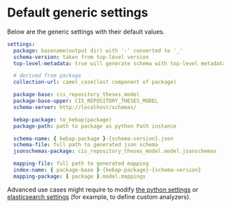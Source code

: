 # Default generic settings

Below are the generic settings with their default values.

```yaml
settings:
  package: basename(output dir) with '-' converted to '_'
  schema-version: taken from top-level version
  top-level-metadata: true will generate schema with top-level metadata section

  # derived from package
  collection-url: camel_case(last component of package)

  package-base: cis_repository_theses_model
  package-base-upper: CIS_REPOSITORY_THESES_MODEL
  schema-server: http://localhost/schemas/

  kebap-package: to_kebap(package)
  package-path: path to package as python Path instance

  schema-name: { kebap-package }-{schema-version}.json
  schema-file: full path to generated json schema
  jsonschemas-package: cis_repository_theses_model.model.jsonschemas

  mapping-file: full path to generated mapping
  index-name: { package-base }-{kebap-package}-{schema-version}
  mapping-package: { package }.model.mappings
```

Advanced use cases might require to modify [the python settings](model-python-settings.md) or
[elasticsearch settings](model-elasticsearch-settings.md) (for example, to define custom analyzers).
